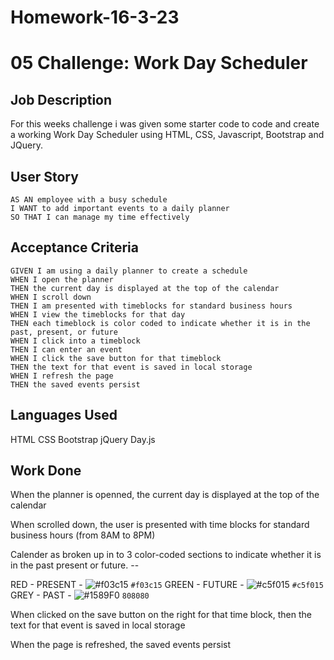# Homework-16-3-23

# 05 Challenge: Work Day Scheduler

## Job Description

For this weeks challenge i was given some starter code to code and create a working Work Day Scheduler using HTML, CSS, Javascript, Bootstrap and JQuery.

## User Story

```
AS AN employee with a busy schedule
I WANT to add important events to a daily planner
SO THAT I can manage my time effectively
```

## Acceptance Criteria

```
GIVEN I am using a daily planner to create a schedule
WHEN I open the planner
THEN the current day is displayed at the top of the calendar
WHEN I scroll down
THEN I am presented with timeblocks for standard business hours
WHEN I view the timeblocks for that day
THEN each timeblock is color coded to indicate whether it is in the past, present, or future
WHEN I click into a timeblock
THEN I can enter an event
WHEN I click the save button for that timeblock
THEN the text for that event is saved in local storage
WHEN I refresh the page
THEN the saved events persist
```

## Languages Used
HTML
CSS
Bootstrap
jQuery
Day.js

## Work Done

When the planner is openned, the current day is displayed at the top of the calendar

When scrolled down, the user is presented with time blocks for standard business hours (from 8AM to 8PM)

Calender as broken up in to 3 color-coded sections to indicate whether it is in the past present or future. -- 

RED - PRESENT - ![#f03c15](https://via.placeholder.com/15/f03c15/f03c15.png) `#f03c15`
GREEN - FUTURE - ![#c5f015](https://via.placeholder.com/15/c5f015/c5f015.png) `#c5f015`
GREY - PAST - ![#1589F0](https://via.placeholder.com/15/808080/808080.png) `808080`

When clicked on the save button on the right for that time block, then the text for that event is saved in local storage

When the page is refreshed, the saved events persist